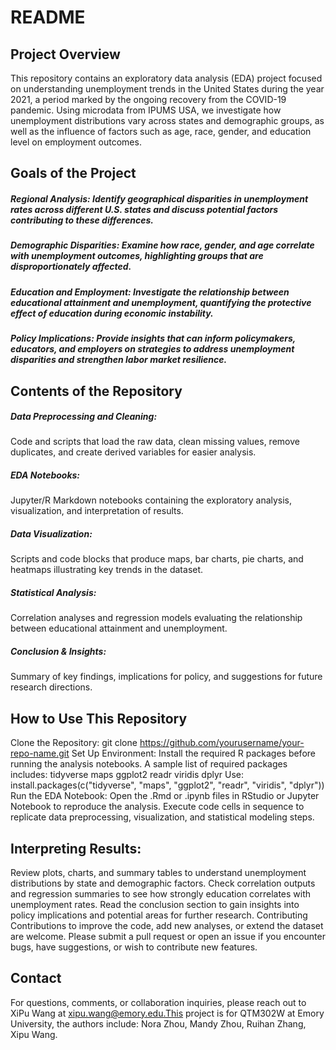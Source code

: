 # README
## Project Overview
This repository contains an exploratory data analysis (EDA) project focused on understanding unemployment trends in the United States during the year 2021, a period marked by the ongoing recovery from the COVID-19 pandemic. Using microdata from IPUMS USA, we investigate how unemployment distributions vary across states and demographic groups, as well as the influence of factors such as age, race, gender, and education level on employment outcomes.

## Goals of the Project
##### Regional Analysis: Identify geographical disparities in unemployment rates across different U.S. states and discuss potential factors contributing to these differences.
##### Demographic Disparities: Examine how race, gender, and age correlate with unemployment outcomes, highlighting groups that are disproportionately affected.
##### Education and Employment: Investigate the relationship between educational attainment and unemployment, quantifying the protective effect of education during economic instability.
##### Policy Implications: Provide insights that can inform policymakers, educators, and employers on strategies to address unemployment disparities and strengthen labor market resilience.
## Contents of the Repository
##### Data Preprocessing and Cleaning:
Code and scripts that load the raw data, clean missing values, remove duplicates, and create derived variables for easier analysis.
##### EDA Notebooks:
Jupyter/R Markdown notebooks containing the exploratory analysis, visualization, and interpretation of results.
##### Data Visualization:
Scripts and code blocks that produce maps, bar charts, pie charts, and heatmaps illustrating key trends in the dataset.
##### Statistical Analysis:
Correlation analyses and regression models evaluating the relationship between educational attainment and unemployment.
##### Conclusion & Insights:
Summary of key findings, implications for policy, and suggestions for future research directions.
## How to Use This Repository
Clone the Repository:
git clone https://github.com/yourusername/your-repo-name.git
Set Up Environment:
Install the required R packages before running the analysis notebooks. A sample list of required packages includes:
tidyverse
maps
ggplot2
readr
viridis
dplyr
Use:
install.packages(c("tidyverse", "maps", "ggplot2", "readr", "viridis", "dplyr"))
Run the EDA Notebook:
Open the .Rmd or .ipynb files in RStudio or Jupyter Notebook to reproduce the analysis. Execute code cells in sequence to replicate data preprocessing, visualization, and statistical modeling steps.

## Interpreting Results:
Review plots, charts, and summary tables to understand unemployment distributions by state and demographic factors.
Check correlation outputs and regression summaries to see how strongly education correlates with unemployment rates.
Read the conclusion section to gain insights into policy implications and potential areas for further research.
Contributing
Contributions to improve the code, add new analyses, or extend the dataset are welcome. Please submit a pull request or open an issue if you encounter bugs, have suggestions, or wish to contribute new features.

## Contact
For questions, comments, or collaboration inquiries, please reach out to XiPu Wang at xipu.wang@emory.edu.This project is for QTM302W at Emory University, the authors include: Nora Zhou, Mandy Zhou, Ruihan Zhang, Xipu Wang.
